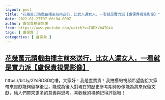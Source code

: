 ```yaml
---
layout: post
title: "花幾萬元請戲曲擂主前來送行，比女人還女人，一看就是實力派【盧保貴視覺影像】"
date: 2022-01-27T07:00:04.000Z
author: 盧保貴視覺影像
from: https://www.youtube.com/watch?v=IOEXVb47Ox4
tags: [ 盧保貴 ]
categories: [ 盧保貴 ]
---
```

<!--1643266804000-->
[花幾萬元請戲曲擂主前來送行，比女人還女人，一看就是實力派【盧保貴視覺影像】](https://www.youtube.com/watch?v=IOEXVb47Ox4)
------

<div>
https://bit.ly/2YsRD8D哈嘍，大家好！我是盧寶貴！我拍攝的視頻希望能給大家帶來貢獻能夠留存後世，能成為後人對現在的歷史參考期待影像能為將來保留文獻，給人們帶來更多的意義與思考。喜歡我的視頻記得評論哦！
</div>
